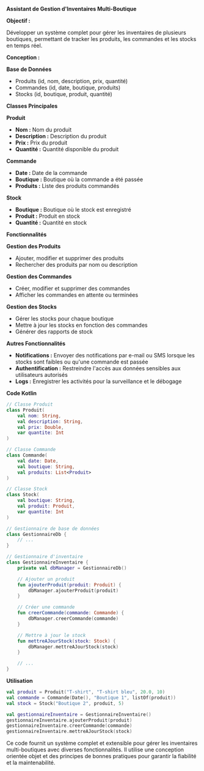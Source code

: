 **Assistant de Gestion d'Inventaires Multi-Boutique**

**Objectif :**

Développer un système complet pour gérer les inventaires de plusieurs boutiques, permettant de tracker les produits, les commandes et les stocks en temps réel.

**Conception :**

**Base de Données**

* Produits (id, nom, description, prix, quantité)
* Commandes (id, date, boutique, produits)
* Stocks (id, boutique, produit, quantité)

**Classes Principales**

**Produit**

* **Nom :** Nom du produit
* **Description :** Description du produit
* **Prix :** Prix du produit
* **Quantité :** Quantité disponible du produit

**Commande**

* **Date :** Date de la commande
* **Boutique :** Boutique où la commande a été passée
* **Produits :** Liste des produits commandés

**Stock**

* **Boutique :** Boutique où le stock est enregistré
* **Produit :** Produit en stock
* **Quantité :** Quantité en stock

**Fonctionnalités**

**Gestion des Produits**

* Ajouter, modifier et supprimer des produits
* Rechercher des produits par nom ou description

**Gestion des Commandes**

* Créer, modifier et supprimer des commandes
* Afficher les commandes en attente ou terminées

**Gestion des Stocks**

* Gérer les stocks pour chaque boutique
* Mettre à jour les stocks en fonction des commandes
* Générer des rapports de stock

**Autres Fonctionnalités**

* **Notifications :** Envoyer des notifications par e-mail ou SMS lorsque les stocks sont faibles ou qu'une commande est passée
* **Authentification :** Restreindre l'accès aux données sensibles aux utilisateurs autorisés
* **Logs :** Enregistrer les activités pour la surveillance et le débogage

**Code Kotlin**

```kotlin
// Classe Produit
class Produit(
    val nom: String,
    val description: String,
    val prix: Double,
    var quantite: Int
)

// Classe Commande
class Commande(
    val date: Date,
    val boutique: String,
    val produits: List<Produit>
)

// Classe Stock
class Stock(
    val boutique: String,
    val produit: Produit,
    var quantite: Int
)

// Gestionnaire de base de données
class GestionnaireDb {
    // ...
}

// Gestionnaire d'inventaire
class GestionnaireInventaire {
    private val dbManager = GestionnaireDb()

    // Ajouter un produit
    fun ajouterProduit(produit: Produit) {
        dbManager.ajouterProduit(produit)
    }

    // Créer une commande
    fun creerCommande(commande: Commande) {
        dbManager.creerCommande(commande)
    }

    // Mettre à jour le stock
    fun mettreAJourStock(stock: Stock) {
        dbManager.mettreAJourStock(stock)
    }

    // ...
}
```

**Utilisation**

```kotlin
val produit = Produit("T-shirt", "T-shirt bleu", 20.0, 10)
val commande = Commande(Date(), "Boutique 1", listOf(produit))
val stock = Stock("Boutique 2", produit, 5)

val gestionnaireInventaire = GestionnaireInventaire()
gestionnaireInventaire.ajouterProduit(produit)
gestionnaireInventaire.creerCommande(commande)
gestionnaireInventaire.mettreAJourStock(stock)
```

Ce code fournit un système complet et extensible pour gérer les inventaires multi-boutiques avec diverses fonctionnalités. Il utilise une conception orientée objet et des principes de bonnes pratiques pour garantir la fiabilité et la maintenabilité.
